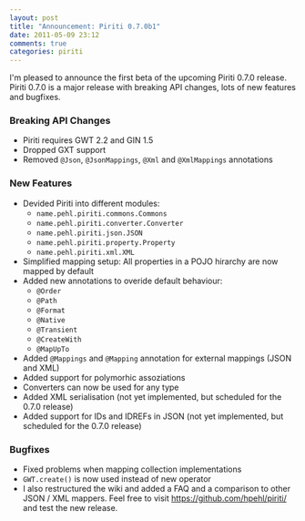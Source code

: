 ```yaml
---
layout: post
title: "Announcement: Piriti 0.7.0b1"
date: 2011-05-09 23:12
comments: true
categories: piriti
---
```

I'm pleased to announce the first beta of the upcoming Piriti 0.7.0 release. Piriti 0.7.0 is a major release with 
breaking API changes, lots of new features and bugfixes.<!-- more -->

### Breaking API Changes

* Piriti requires GWT 2.2 and GIN 1.5
* Dropped GXT support
* Removed `@Json`, `@JsonMappings`, `@Xml` and `@XmlMappings` annotations

### New Features

* Devided Piriti into different modules:
  * `name.pehl.piriti.commons.Commons`
  * `name.pehl.piriti.converter.Converter`
  * `name.pehl.piriti.json.JSON`
  * `name.pehl.piriti.property.Property`
  * `name.pehl.piriti.xml.XML`
* Simplified mapping setup: All properties in a POJO hirarchy are now mapped by default
* Added new annotations to overide default behaviour:
  * `@Order`
  * `@Path`
  * `@Format`
  * `@Native`
  * `@Transient`
  * `@CreateWith`
  * `@MapUpTo`
* Added `@Mappings` and `@Mapping` annotation for external mappings (JSON and XML)
* Added support for polymorhic assoziations
* Converters can now be used for any type
* Added XML serialisation (not yet implemented, but scheduled for the 0.7.0 release)
* Added support for IDs and IDREFs in JSON (not yet implemented, but scheduled for the 0.7.0 release)

### Bugfixes

* Fixed problems when mapping collection implementations
* `GWT.create()` is now used instead of new operator
* I also restructured the wiki and added a FAQ and a comparison to other JSON / XML mappers. Feel free to visit 
<https://github.com/hpehl/piriti/> and test the new release.